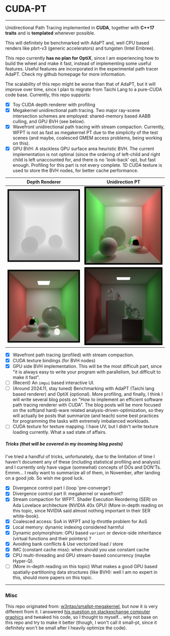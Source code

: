 # CUDA-PT
---

Unidirectional Path Tracing implemented in **CUDA**, together with **C++17 traits** and is **templated** whenever possible.

This will definitely be benchmarked with AdaPT and, well CPU based renders like pbrt-v3 (generic accelerators) and tungsten (Intel Embree).

This repo currently **has no plan for OptiX**, since I am experiencing how to build the wheel and make it fast, instead of implementing some useful features. Useful features are incorporated in the experimental path tracer AdaPT. Check my github homepage for more information.

The scalability of this repo might be worse than that of AdaPT, but it will improve over time, since I plan to migrate from Taichi Lang to a pure-CUDA code base. Currently, this repo supports:

- [x] Toy CUDA depth renderer with profiling
- [x] Megakernel unidirectional path tracing. Two major ray-scene intersection schemes are employed: shared-memory based AABB culling, and GPU BVH (see below).
- [x] Wavefront unidirectional path tracing with stream compaction. Currently, WFPT is not as fast as megakernel PT due to the simplicity of the test scenes (and maybe, coalesced GMEM access problems, being working on this).
- [x] GPU BVH: A stackless GPU surface area heuristic BVH. The current implementation is not optimal (since the ordering of left-child and right child is left unaccounted for, and there is no 'look-back' op), but fast enough. Profiling for this part is not every complete. 1D CUDA texture is used to store the BVH nodes, for better cache performance.

|Depth Renderer|Unidirection PT|
|:--:|:--:|
|![](assets/depth-render.png)|![](assets/pt-render.png)|
|![](assets/render-balls.png)|![](assets/render-bvh-50.png)|

- [x] Wavefront path tracing (profiled) with stream compaction.
- [x] CUDA texture bindings (for BVH nodes)
- [x] GPU side BVH implementation. This will be the most difficult part, since "it is always easy to write your program with parallelism, but difficult to make it fast".
- [ ] (Recent) An `imgui` based interactive UI.
- [ ] (Around 2024.11, stay tuned) Benchmarking with AdaPT (Taichi lang based renderer) and OptiX (optional). More profiling, and finally, I think I will write several blog posts on "How to implement an efficient software path tracing renderer with CUDA". The blog posts will be more focused on the soft(and hard)-ware related analysis-driven-optimization, so they will actually be posts that summarize (and teach) some best practices for programming the tasks with extremely imbalanced workloads.
- [ ] CUDA texture for texture mapping. I have UV, but I didn't write texture loading currently. What a sad state of affairs.

##### Tricks (that will be covered in my incoming blog posts)

I've tried a handful of tricks, unfortunately, due to the limitation of time I haven't document any of these (including statistical profiling and analysis) and I currently only have vague (somewhat) concepts of DOs and DON'Ts. Emmm... I really want to summarize all of them, in November, after landing on a good job. So wish me good luck.

- [x] Divergence control part I (loop 'pre-converge')
- [x] Divergence control part II: megakernel or wavefront? 
- [x] Stream compaction for WFPT. Shader Execution Reordering (SER) on Ada Lovelace architecture (NVIDIA 40x GPU) (More in-depth reading on this topic, since NVIDIA said almost nothing important in their SER white-book).
- [x] Coalesced access: SoA in WFPT and lg-throttle problem for AoS
- [x] Local memory: dynamic indexing considered harmful
- [x] Dynamic polymorphism: GPU based `variant` or device-side inheritance (virtual functions and their pointers) ?
- [x] Avoiding bank conflicts & Use vectorized load / store
- [x] IMC (constant cache miss): when should you use constant cache
- [x] CPU multi-threading and GPU stream-based concurrency (maybe Hyper-Q).
- [ ] (More in-depth reading on this topic) What makes a good GPU based spatially-partitioning data structures (like BVH): well I am no expert in this, should more papers on this topic.

---

### Misc

This repo originated from: [w3ntao/smallpt-megakernel](https://github.com/w3ntao/smallpt-megakernel), but now it is very different from it. I answered [his question on stackexchange computer graphics](https://computergraphics.stackexchange.com/questions/14000/why-is-my-ray-tracer-not-accelerated-by-cuda/14003#14003) and tweaked his code, so I thought to myself... why not base on this repo and try to make it better (though, I won't call it small-pt, since it definitely won't be small after I heavily optimize the code).
